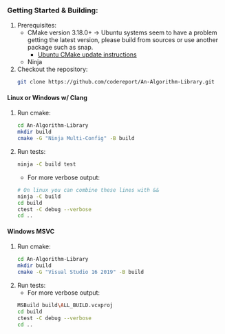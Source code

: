 ### Getting Started & Building:

1. Prerequisites:
    * CMake version 3.18.0+ -> Ubuntu systems seem to have a problem getting the latest version, please build from
      sources or use another package such as snap.
        * [Ubuntu CMake update instructions](https://apt.kitware.com/)
    * Ninja
2. Checkout the repository:
    ```sh
    git clone https://github.com/codereport/An-Algorithm-Library.git
    ```

#### Linux or Windows w/ Clang

1. Run cmake:
    ```sh
    cd An-Algorithm-Library
    mkdir build
    cmake -G "Ninja Multi-Config" -B build
    ```
2. Run tests:
    ```sh
    ninja -C build test
    ```
    * For more verbose output:

    ```sh
    # On linux you can combine these lines with &&
    ninja -C build
    cd build 
    ctest -C debug --verbose 
    cd ..
    ```

#### Windows MSVC

1. Run cmake:
    ```sh
    cd An-Algorithm-Library
    mkdir build
    cmake -G "Visual Studio 16 2019" -B build
    ```
2. Run tests:
    * For more verbose output:
    ```sh
    MSBuild build\ALL_BUILD.vcxproj 
    cd build 
    ctest -C debug --verbose 
    cd ..
    ```